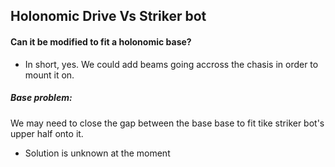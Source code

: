 ﻿

## Holonomic Drive Vs Striker bot

#### Can it be modified to fit a holonomic base?
* In short, yes. We could add beams going accross the chasis in order to mount it on.

##### Base problem: 
We may need to close the gap between the base base to fit tike striker bot's upper half onto it. 

* Solution is unknown at the moment
